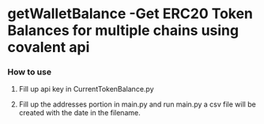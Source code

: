 # getWalletBalance -Get ERC20 Token Balances for multiple chains using covalent api

### How to use

1. Fill up api key in CurrentTokenBalance.py

2. Fill up the addresses portion in main.py and run main.py a csv file will be created with the date in the filename.

